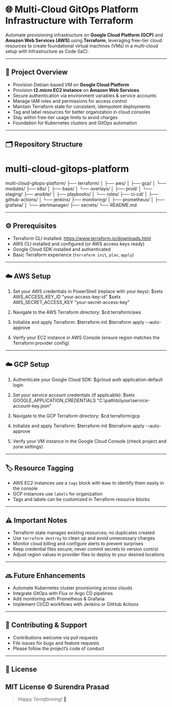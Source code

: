 # 🌐 Multi-Cloud GitOps Platform Infrastructure with Terraform

Automate provisioning infrastructure on **Google Cloud Platform (GCP)** and **Amazon Web Services (AWS)** using **Terraform**, leveraging free-tier cloud resources to create foundational virtual machines (VMs) in a multi-cloud setup with Infrastructure as Code (IaC).

---

## 🚀 Project Overview

- Provision Debian-based VM on **Google Cloud Platform**  
- Provision **t2.micro EC2 instance** on **Amazon Web Services**  
- Secure authentication via environment variables & service accounts  
- Manage IAM roles and permissions for access control  
- Maintain Terraform state for consistent, idempotent deployments  
- Tag and label resources for better organization in cloud consoles  
- Stay within free-tier usage limits to avoid charges  
- Foundation for Kubernetes clusters and GitOps automation

---

## 🗂 Repository Structure
# multi-cloud-gitops-platform

multi-cloud-gitops-platform/
├── terraform/
│   ├── aws/
│   ├── gcp/
│   └── modules/
├── k8s/
│   ├── base/
│   └── overlays/
│       ├── prod/
│       └── staging/
├── ansible/
│   ├── playbooks/
│   └── roles/
├── ci-cd/
│   ├── github-actions/
│   └── jenkins/
├── monitoring/
│   ├── prometheus/
│   ├── grafana/
│   └── alertmanager/
├── secrets/
└── README.md

---

## ⚙️ Prerequisites

- Terraform CLI installed: https://www.terraform.io/downloads.html  
- AWS CLI installed and configured (or AWS access keys ready)  
- Google Cloud SDK installed and authenticated  
- Basic Terraform experience (`terraform init`, `plan`, `apply`)

---

## ☁️ AWS Setup

1. Set your AWS credentials in PowerShell (replace with your keys):
$setx AWS_ACCESS_KEY_ID "your-access-key-id"
$setx AWS_SECRET_ACCESS_KEY "your-secret-access-key"

2. Navigate to the AWS Terraform directory:
$cd terraform/aws

3. Initialize and apply Terraform:
$terraform init
$terraform apply --auto-approve

4. Verify your EC2 instance in AWS Console (ensure region matches the Terraform provider config)

---

## ☁️ GCP Setup

1. Authenticate your Google Cloud SDK:
$gcloud auth application-default login

2. Set your service account credentials (if applicable):
$setx GOOGLE_APPLICATION_CREDENTIALS "C:\path\to\your\service-account-key.json"

3. Navigate to the GCP Terraform directory:
$cd terraform/gcp

4. Initialize and apply Terraform:
$terraform init
$terraform apply --auto-approve

5. Verify your VM instance in the Google Cloud Console (check project and zone settings)

---

## 🏷 Resource Tagging

- AWS EC2 instances use a `tags` block with `Name` to identify them easily in the console  
- GCP instances use `labels` for organization  
- Tags and labels can be customized in Terraform resource blocks

---

## ⚠️ Important Notes

- Terraform state manages existing resources; no duplicates created  
- Use `terraform destroy` to clean up and avoid unnecessary charges  
- Monitor cloud billing and configure alerts to prevent surprises  
- Keep credential files secure; never commit secrets to version control  
- Adjust region values in provider files to deploy to your desired locations

---

## 🔜 Future Enhancements

- Automate Kubernetes cluster provisioning across clouds  
- Integrate GitOps with Flux or Argo CD pipelines  
- Add monitoring with Prometheus & Grafana  
- Implement CI/CD workflows with Jenkins or GitHub Actions

---

## 🤝 Contributing & Support

- Contributions welcome via pull requests  
- File issues for bugs and feature requests  
- Please follow the project’s code of conduct

---

## 📄 License

MIT License © Surendra Prasad
---

> _Happy Terraforming!_ 🌟
